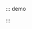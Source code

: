 ::: demo

<template>
  <lay-menu>
    <lay-menu-item title="首页"></lay-menu-item>
    <lay-menu-item title="用户"></lay-menu-item>
    <lay-menu-item title="角色"></lay-menu-item> 
    <lay-menu-item title="目录" class="layui-nav-itemed">
        <lay-menu-child-item title="菜单一"></lay-menu-child-item> 
        <lay-menu-child-item title="菜单二"></lay-menu-child-item>
        <lay-menu-child-item title="菜单三"></lay-menu-child-item>
    </lay-menu-item> 
  </lay-menu>
</template>

<script>
import { ref } from 'vue'

export default {
  setup() {

    return {
    }
  }
}
</script>

:::
